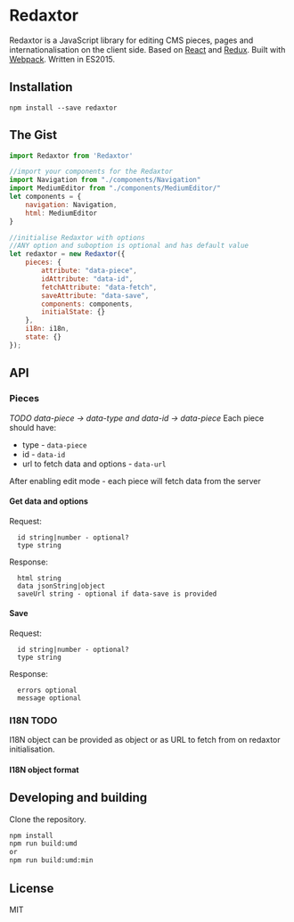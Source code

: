 # Redaxtor
Redaxtor is a JavaScript library for editing CMS pieces, pages and internationalisation on the client side.
Based on [React](https://facebook.github.io/react/) and [Redux](http://redux.js.org/).
Built with [Webpack](https://webpack.github.io/).
Written in ES2015.

## Installation
```
npm install --save redaxtor
```

## The Gist
```js
import Redaxtor from 'Redaxtor'

//import your components for the Redaxtor
import Navigation from "./components/Navigation"
import MediumEditor from "./components/MediumEditor/"
let components = {
    navigation: Navigation,
    html: MediumEditor
}

//initialise Redaxtor with options
//ANY option and suboption is optional and has default value
let redaxtor = new Redaxtor({
    pieces: {
        attribute: "data-piece",
        idAttribute: "data-id",
        fetchAttribute: "data-fetch",
        saveAttribute: "data-save",
        components: components,
        initialState: {}
    },
    i18n: i18n,
    state: {}
});
```

## API
### Pieces
*TODO data-piece -> data-type and data-id -> data-piece*
Each piece should have:
* type - ```data-piece```
* id - ```data-id```
* url to fetch data and options - ```data-url```

After enabling edit mode - each piece will fetch data from the server
#### Get data and options
Request:
```
  id string|number - optional?
  type string
```
Response:
```
  html string
  data jsonString|object
  saveUrl string - optional if data-save is provided
```

#### Save
Request:
```
  id string|number - optional?
  type string
```
Response:
```
  errors optional
  message optional
```


### I18N TODO
I18N object can be provided as object or as URL to fetch from on redaxtor initialisation.
#### I18N object format

## Developing and building
Clone the repository.
 ```bash
 npm install
 npm run build:umd
 or
 npm run build:umd:min
 ```

## License
MIT